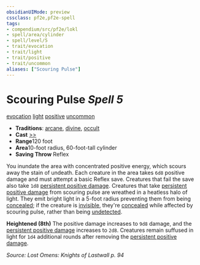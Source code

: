 ```yaml
---
obsidianUIMode: preview
cssclass: pf2e,pf2e-spell
tags:
- compendium/src/pf2e/lokl
- spell/area/cylinder
- spell/level/5
- trait/evocation
- trait/light
- trait/positive
- trait/uncommon
aliases: ["Scouring Pulse"]
---
```

# Scouring Pulse *Spell 5*   
[evocation](/rules/traits/evocation.md)  [light](/rules/traits/light.md)  [positive](/rules/traits/positive.md)  [uncommon](/rules/traits/uncommon.md)  

- **Traditions**: [arcane](/rules/traits/arcane.md), [divine](/rules/traits/divine.md), [occult](/rules/traits/occult.md)
- **Cast** [>>](/rules/core-rulebook/chapter-9-playing-the-game.md#Actions "Two-Action") 
- **Range**120 foot
- **Area**10-foot radius, 60-foot-tall cylinder
- **Saving Throw** Reflex

You inundate the area with concentrated positive energy, which scours away the stain of undeath. Each creature in the area takes `6d8` positive damage and must attempt a basic Reflex save. Creatures that fail the save also take `1d8` [persistent positive damage](/rules/conditions.md#Persistent%20Damage). Creatures that take [persistent positive damage](/rules/conditions.md#Persistent%20Damage) from scouring pulse are wreathed in a heatless halo of light. They emit bright light in a 5-foot radius preventing them from being [concealed](/rules/conditions.md#Concealed); if the creature is [invisible](/rules/conditions.md#Invisible), they're [concealed](/rules/conditions.md#Concealed) while affected by scouring pulse, rather than being [undetected](/rules/conditions.md#Undetected).

**Heightened (8th)** The positive damage increases to `9d8` damage, and the [persistent positive damage](/rules/conditions.md#Persistent%20Damage) increases to `2d8`. Creatures remain suffused in light for `1d4` additional rounds after removing the [persistent positive damage](/rules/conditions.md#Persistent%20Damage).

*Source: Lost Omens: Knights of Lastwall p. 94*